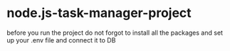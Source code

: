 # node.js-task-manager-project
before you run the project do not forgot to install all the packages and set up your .env file and connect it to DB

